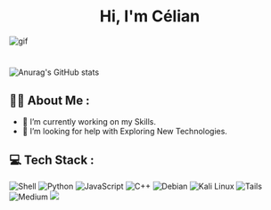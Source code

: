 <h1 align="center">Hi, I'm Célian</h1>

![gif](https://i.pinimg.com/originals/40/ab/84/40ab8469396d0e76483b56812aad6c84.gif)
<h1></h1>

![Anurag's GitHub stats](https://github-readme-stats.vercel.app/api?username=cedev-1&show_icons=true&theme=synthwave)

## 🕺🏼 About Me :
- 🔭 I’m currently working on my Skills.
- 🤔 I’m looking for help with Exploring New Technologies.

## 💻 Tech Stack :
![Shell](https://img.shields.io/badge/Shell_Script-121011?style=for-the-badge&logo=gnu-bash&logoColor=white)
![Python](https://img.shields.io/badge/python-3670A0?style=for-the-badge&logo=python&logoColor=ffdd54](https://img.shields.io/badge/JavaScript-F7DF1E?style=for-the-badge&logo=javascript&logoColor=black)) 
![JavaScript](https://img.shields.io/badge/JavaScript-F7DF1E?style=for-the-badge&logo=javascript&logoColor=black) 
![C++](https://img.shields.io/badge/C%2B%2B-00599C?style=for-the-badge&logo=c%2B%2B&logoColor=white)
![Debian](https://img.shields.io/badge/Debian-A81D33?style=for-the-badge&logo=debian&logoColor=white)
![Kali Linux](https://img.shields.io/badge/Kali_Linux-557C94?style=for-the-badge&logo=kali-linux&logoColor=white)
![Tails](https://img.shields.io/badge/Tails%20-56347C?&style=for-the-badge&logo=tails&logoColor=white)
![Medium](https://img.shields.io/badge/Medium-12100E?style=for-the-badge&logo=medium&logoColor=white)
![](https://img.shields.io/badge/Nintendo_3DS-D12228?style=for-the-badge&logo=nintendo-3ds&logoColor=white)


